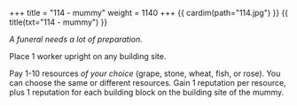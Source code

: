 +++
title = "114 - mummy"
weight = 1140
+++
{{ cardim(path="114.jpg") }}
{{ title(txt="114 - mummy") }}

*A funeral needs a lot of preparation.*

Place 1 worker upright on any building site.

Pay 1-10 resources *of your choice* (grape, stone, wheat, fish, or rose). You can choose the same or different resources. Gain 1 reputation per resource, plus 1 reputation for each building block on the building site of the mummy.
